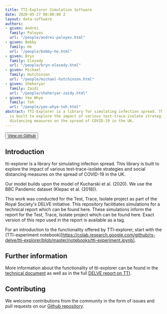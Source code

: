 ```yaml
---
title: TTI-Explorer Simulation Software
date: 2020-05-27 00:00:00 Z
layout: data-software
authors:
- given: Andrei
  family: Paleyes
  url: "/people/andrei-paleyes.html"
- given: Bobby
  family: He
  url: "/people/bobby-he.html"
- given: Bryn
  family: Elesedy
  url: "/people/bryn-elesedy.html"
- given: Michael
  family: Hutchinson
  url: "/people/michael-hutchinson.html"
- given: Sheheryar
  family: Zaidi
  url: "/people/sheheryar-zaidy.html"
- given: Yee Whye
  family: Teh
  url: "/people/yee-whye-teh.html"
abstract: TTI-Explorer is a library for simulating infection spread. This library
  is built to explore the impact of various test-trace-isolate strategies and social
  distancing measures on the spread of COVID-19 in the UK.
---
```


<button name="button"><a href="https://github.com/rs-delve/tti-explorer/"><i class="fab fa-github"></i>View on Github</a></button>

## Introduction

tti-explorer is a library for simulating infection spread. This library is built to explore the impact of various test-trace-isolate strategies and social distancing measures on the spread of COVID-19 in the UK.

Our model builds upon the model of Kucharski et al. (2020). We use the BBC Pandemic dataset (Klepac et al. (2018)).

This work was conducted for the Test, Trace, Isolate project as part of the Royal Society's DELVE initiative. This repository facilitiates simulations for a technical report which can be found here. These simulations inform the report for the Test, Trace, Isolate project which can be found here. Exact version of this repo used in the report is available as a tag.

For an introduction to the functionality offered by TTI-explorer, start with the (TTI-experiment notebook)[https://colab.research.google.com/github/rs-delve/tti-explorer/blob/master/notebooks/tti-experiment.ipynb].

## Further information

More information about the functionality of tti-explorer can be found in the [technical document](/pdfs/2020-05-27-effectiveness-and-resource-requirements-of-tti-strategies.pdf) as well as in the full [DELVE report on TTI](/reports/2020/05/27/test-trace-isolate.html).

## Contributing

We welcome contributions from the community in the form of issues and pull requests on our [Github repository](https://github.com/rs-delve/tti-explorer).
